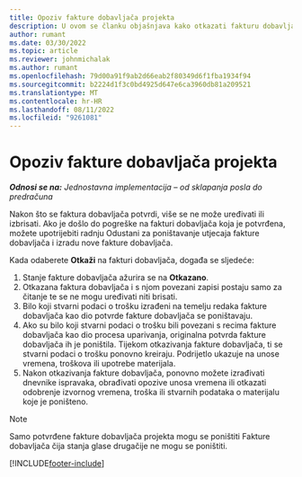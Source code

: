 ```yaml
---
title: Opoziv fakture dobavljača projekta
description: U ovom se članku objašnjava kako otkazati fakturu dobavljača projekta u sustavu Microsoft Dynamics 365 Project Operations, kao i financijski učinak otkazivanja fakture dobavljača projekta.
author: rumant
ms.date: 03/30/2022
ms.topic: article
ms.reviewer: johnmichalak
ms.author: rumant
ms.openlocfilehash: 79d00a91f9ab2d66eab2f80349d6f1fba1934f94
ms.sourcegitcommit: b2224d1f3c0bd4925d647e6ca3960db81a209521
ms.translationtype: MT
ms.contentlocale: hr-HR
ms.lasthandoff: 08/11/2022
ms.locfileid: "9261081"
---
```

# <a name="cancel-a-project-vendor-invoice"></a>Opoziv fakture dobavljača projekta

_**Odnosi se na:** Jednostavna implementacija – od sklapanja posla do predračuna_

Nakon što se faktura dobavljača potvrdi, više se ne može uređivati ili izbrisati. Ako je došlo do pogreške na fakturi dobavljača koja je potvrđena, možete upotrijebiti radnju Odustani za poništavanje utjecaja fakture dobavljača i izradu nove fakture dobavljača.

Kada odaberete **Otkaži** na fakturi dobavljača, događa se sljedeće:

1. Stanje fakture dobavljača ažurira se na **Otkazano**.
2. Otkazana faktura dobavljača i s njom povezani zapisi postaju samo za čitanje te se ne mogu uređivati niti brisati.
3. Bilo koji stvarni podaci o trošku izrađeni na temelju redaka fakture dobavljača kao dio potvrde fakture dobavljača se poništavaju.
4. Ako su bilo koji stvarni podaci o trošku bili povezani s recima fakture dobavljača kao dio procesa uparivanja, originalna potvrda fakture dobavljača ih je poništila. Tijekom otkazivanja fakture dobavljača, ti se stvarni podaci o trošku ponovno kreiraju. Podrijetlo ukazuje na unose vremena, troškova ili upotrebe materijala.
5. Nakon otkazivanja fakture dobavljača, ponovno možete izrađivati dnevnike ispravaka, obrađivati opozive unosa vremena ili otkazati odobrenje izvornog vremena, troška ili stvarnih podataka o materijalu koje je poništeno.

> [!NOTE]
> Samo potvrđene fakture dobavljača projekta mogu se poništiti Fakture dobavljača čija stanja glase drugačije ne mogu se poništiti.

[!INCLUDE[footer-include](../../includes/footer-banner.md)]

